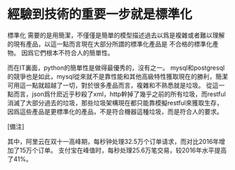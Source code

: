 # 經驗到技術的重要一步就是標準化

標準化 需要的是用簡潔，不僅僅是簡單的模型描述過去以爲是複雜或者難以理解的現有產品，以這一點而言現在大部分所謂的標準化產品是 不合格的標準化產物。
因爲它們根本不符合人的簡單性。

而在IT裏面，python的簡單性是做得最優秀的，沒有之一。
 mysql和postgresql的競爭也是如此，mysql從來就不是靠性能和其他高級特性獲取現在的勝利，簡潔可用這一點就超越了一切，對於很多產品而言，複雜和不熟悉就是垃圾。
從這一點而言，json爲什麽近乎秒殺了xml，http幹掉了幾乎之前的所有垃圾，而restful消滅了大部分過去的垃圾，那些垃圾架構現在都只能靠模擬restful來獲取生存，
因爲這些產品是更標準化的產品，不是符合機器這種垃圾，而是符合人的要求。



[備注]


其中，阿里云在双十一高峰期，每秒钟处理32.5万个订单请求，而对比2016年增加了15万个订单。
支付宝在峰值时，每秒处理25.6万笔交易，较2016年水平提高了41%。